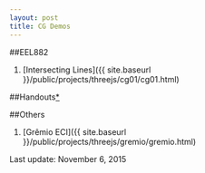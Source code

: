 ```yaml
---
layout: post
title: CG Demos
---
```


##EEL882

1. [Intersecting Lines]({{ site.baseurl }}/public/projects/threejs/cg01/cg01.html)

##Handouts[*](http://www.cs.umd.edu/class/fall2013/cmsc427/Handouts/cmsc427-fall13-handouts.pdf)

##Others

1. [Grêmio ECI]({{ site.baseurl }}/public/projects/threejs/gremio/gremio.html)

Last update: November 6, 2015
